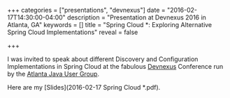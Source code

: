 +++
categories = ["presentations", "devnexus"]
date = "2016-02-17T14:30:00-04:00"
description = "Presentation at Devnexus 2016 in Atlanta, GA"
keywords = []
title = "Spring Cloud *: Exploring Alternative Spring Cloud Implementations"
reveal = false

+++

I was invited to speak about different Discovery and Configuration Implementations in Spring Cloud at the fabulous [Devnexus](https://devnexus.com) Conference run by the [Atlanta Java User Group](http://www.ajug.org/).
 
Here are my [Slides](2016-02-17 Spring Cloud *.pdf).

<!--more-->

